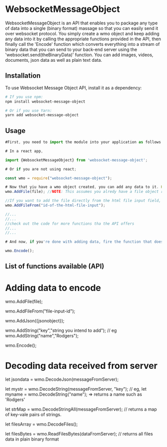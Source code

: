 # WebsocketMessageObject
WebsocketMessageObject is an API that enables you to package any type of data into a single (binary format) massage so that you can easily send it over websocket protocol. You simply create a wmo object and keep adding any data into it by calling the appropriate functions provided in the API, then finally call the 'Encode' function which converts everything into a stream of binary data that you can send to your back-end server using the 'websocket.send(theBinaryData)' function. You can add images, videos, documents, json data as well as plain text data.

## Installation

To use Websocket Message Object API, install it as a dependency:

```bash
# If you use npm:
npm install websocket-message-object

# Or if you use Yarn:
yarn add websocket-message-object
```

## Usage

```javascript
#First, you need to import the module into your application as follows:

# In a react app,

import {WebsocketMessageObject} from 'websocket-message-object';

# Or if you are not using react;

const wmo = require("websocket-message-object");

# Now that yiu have a wmo object created, you can add any data to it. Here is how to add an image file.
wmo.AddFile(file); //NOTE: This assumes you alredy have a file object read from the DOM eg using FileReader

//If you want to add the file directly from the html file input field, use this method:
wmo.AddFileFrom("id-of-the-html-file-input"); 

//...
//...
//check out the code for more functions tha the API offers
//...
//...

# And now, if you're done with adding data, fire the function that does the encoding for you automatically like so:

wmo.Encode();

```
## List of functions available (API)

# Adding data to encode

wmo.AddFile(file);

wmo.AddFileFrom("file-input-id");

wmo.AddJson({jsonobject});

wmo.AddString("key","string you intend to add"); // eg wmo.AddString("name","Rodgers"); 

wmo.Encode();

# Decoding data received from server

let jsondata = wmo.DecodeJson(messageFromServer);

let mystr = wmo.DecodeString(messageFromServer, "key"); // eg, let myname = wmo.DecodeString("name"); => returns a name such as 'Rodgers'

let strMap = wmo.DecodeStringAll(messageFromServer);    // returns a map of key-vale pairs of strings.

let filesArray = wmo.DecodeFiles();

let filesBytes = wmo.ReadFilesBytes(dataFromServer);    // returns all files data in plain binary format



